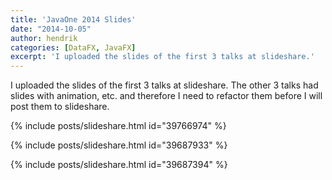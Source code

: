 ```yaml
---
title: 'JavaOne 2014 Slides'
date: "2014-10-05"
author: hendrik
categories: [DataFX, JavaFX]
excerpt: 'I uploaded the slides of the first 3 talks at slideshare.'
---
```

I uploaded the slides of the first 3 talks at slideshare. The other 3 talks had slides with animation, etc. and therefore I need to refactor them before I will post them to slideshare.

{% include posts/slideshare.html id="39766974" %}

{% include posts/slideshare.html id="39687933" %}

{% include posts/slideshare.html id="39687394" %}
